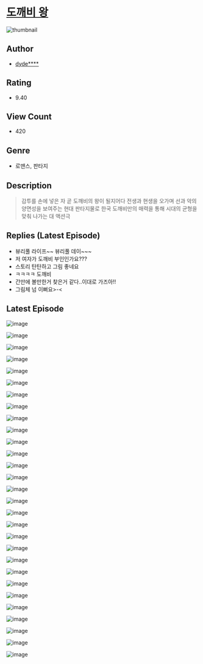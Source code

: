# [도깨비 왕](https://comic.naver.com/bestChallenge/list?titleId=809948)
![thumbnail](https://image-comic.pstatic.net/user_contents_data/challenge_comic/2023/05/23/286651/upload_3905575679184941158_480x623.jpeg)

## Author
- [dyde****](https://comic.naver.com/artistTitle?id=286651)

## Rating
- 9.40

## View Count
- 420

## Genre
- 로맨스, 판타지

## Description
> 감투를 손에 넣은 자 곧 도깨비의 왕이 될지어다 전생과 현생을 오가며 선과 악의 양면성을 보여주는 현대 판타지물로 한국 도깨비만의 매력을 통해 시대의 균형을 맞춰 나가는 대 액션극

## Replies (Latest Episode)
- 뷰리풀 라이프~~ 뷰리풀 데이~~~
- 저 여자가 도깨비 부인인가요???
- 스토리 탄탄하고 그림 좋네요
- ㅋㅋㅋㅋ 도깨비
- 간만에 볼만한거 찾은거 같다..이대로 가즈아!!
- 그림체 넘 이뻐요>-<

## Latest Episode
![image](https://image-comic.pstatic.net/user_contents_data/challenge_comic/2023/05/23/286651/upload_3486129405656392246.jpeg)

![image](https://image-comic.pstatic.net/user_contents_data/challenge_comic/2023/05/23/286651/upload_3906649914829005878.jpeg)

![image](https://image-comic.pstatic.net/user_contents_data/challenge_comic/2023/05/23/286651/upload_3774642326234804533.gif)

![image](https://image-comic.pstatic.net/user_contents_data/challenge_comic/2023/05/23/286651/upload_3689117908811002677.jpeg)

![image](https://image-comic.pstatic.net/user_contents_data/challenge_comic/2023/05/23/286651/upload_7148392819368211042.gif)

![image](https://image-comic.pstatic.net/user_contents_data/challenge_comic/2023/05/23/286651/upload_3834642894000829538.gif)

![image](https://image-comic.pstatic.net/user_contents_data/challenge_comic/2023/05/23/286651/upload_7161347067761604407.jpeg)

![image](https://image-comic.pstatic.net/user_contents_data/challenge_comic/2023/05/23/286651/upload_3544721456111314230.gif)

![image](https://image-comic.pstatic.net/user_contents_data/challenge_comic/2023/05/23/286651/upload_7378079476228699704.gif)

![image](https://image-comic.pstatic.net/user_contents_data/challenge_comic/2023/05/23/286651/upload_7076112020057174320.jpeg)

![image](https://image-comic.pstatic.net/user_contents_data/challenge_comic/2023/05/23/286651/upload_3472948459457689650.gif)

![image](https://image-comic.pstatic.net/user_contents_data/challenge_comic/2023/05/23/286651/upload_3631699226177975348.jpeg)

![image](https://image-comic.pstatic.net/user_contents_data/challenge_comic/2023/05/23/286651/upload_3762529001662920034.gif)

![image](https://image-comic.pstatic.net/user_contents_data/challenge_comic/2023/05/23/286651/upload_3617060530262598451.jpeg)

![image](https://image-comic.pstatic.net/user_contents_data/challenge_comic/2023/05/23/286651/upload_4134698325254497333.jpeg)

![image](https://image-comic.pstatic.net/user_contents_data/challenge_comic/2023/05/23/286651/upload_3558746624605369955.jpeg)

![image](https://image-comic.pstatic.net/user_contents_data/challenge_comic/2023/05/23/286651/upload_4121695685411484774.gif)

![image](https://image-comic.pstatic.net/user_contents_data/challenge_comic/2023/05/23/286651/upload_7233968681135583543.jpeg)

![image](https://image-comic.pstatic.net/user_contents_data/challenge_comic/2023/05/23/286651/upload_7089283061354095157.gif)

![image](https://image-comic.pstatic.net/user_contents_data/challenge_comic/2023/05/23/286651/upload_7220225911838423095.jpeg)

![image](https://image-comic.pstatic.net/user_contents_data/challenge_comic/2023/05/23/286651/upload_3846410743698569527.gif)

![image](https://image-comic.pstatic.net/user_contents_data/challenge_comic/2023/05/23/286651/upload_3991931108372734263.jpeg)

![image](https://image-comic.pstatic.net/user_contents_data/challenge_comic/2023/05/23/286651/upload_3618418430578943027.gif)

![image](https://image-comic.pstatic.net/user_contents_data/challenge_comic/2023/05/23/286651/upload_3545521702993933881.jpeg)

![image](https://image-comic.pstatic.net/user_contents_data/challenge_comic/2023/05/23/286651/upload_4051100252910281520.gif)

![image](https://image-comic.pstatic.net/user_contents_data/challenge_comic/2023/05/23/286651/upload_3545849555142129766.jpeg)

![image](https://image-comic.pstatic.net/user_contents_data/challenge_comic/2023/05/23/286651/upload_3978425802733989945.gif)

![image](https://image-comic.pstatic.net/user_contents_data/challenge_comic/2023/05/23/286651/upload_7090182286526723378.jpeg)

![image](https://image-comic.pstatic.net/user_contents_data/challenge_comic/2023/05/23/286651/upload_7005683704780634210.jpeg)
